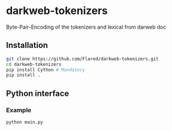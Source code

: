 # darkweb-tokenizers
Byte-Pair-Encoding of the tokenizers and lexical from darweb doc


## Installation

```bash
git clone https://github.com/Flared/darkweb-tokenizers.git
cd darkweb-tokenizers
pip install Cython # Mandatory
pip install .
```
## Python interface 

### Example
```
python main.py
```